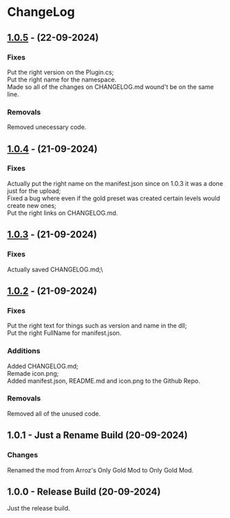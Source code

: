 # ChangeLog
## [1.0.5](https://github.com/Nestomiau/ArrFel_OnlyGoldMod/compare/1.0.4..1.0.5) - (22-09-2024)
### Fixes
Put the right version on the Plugin.cs;\
Put the right name for the namespace.\
Made so all of the changes on CHANGELOG.md wound't be on the same line.

### Removals
Removed unecessary code.

## [1.0.4](https://github.com/Nestomiau/ArrFel_OnlyGoldMod/compare/1.0.3..1.0.4) - (21-09-2024)
### Fixes
Actually put the right name on the manifest.json since on 1.0.3 it was a done just for the upload;\
Fixed a bug where even if the gold preset was created certain levels would create new ones;\
Put the right links on CHANGELOG.md.

## [1.0.3](https://github.com/Nestomiau/ArrFel_OnlyGoldMod/compare/1.0.2..1.0.3) - (21-09-2024)
### Fixes
Actually saved CHANGELOG.md;\

## [1.0.2](https://github.com/Nestomiau/ArrFel_OnlyGoldMod/compare/1.0.0..1.0.2) - (21-09-2024)
### Fixes
Put the right text for things such as version and name in the dll;\
Put the right FullName for manifest.json.

### Additions
Added CHANGELOG.md;\
Remade icon.png;\
Added manifest.json, README.md and icon.png to the Github Repo.

### Removals
Removed all of the unused code.

## 1.0.1 - Just a Rename Build (20-09-2024)
### Changes 
Renamed the mod from Arroz's Only Gold Mod to Only Gold Mod.

## 1.0.0 - Release Build (20-09-2024)
Just the release build.